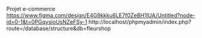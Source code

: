 Projet e-commerce
https://www.figma.com/design/E4G9kkku6LE7f0ZeBH1lUA/Untitled?node-id=0-1&t=0PGqysioUsNZeFSy-1
http://localhost/phpmyadmin/index.php?route=/database/structure&db=fleurshop
